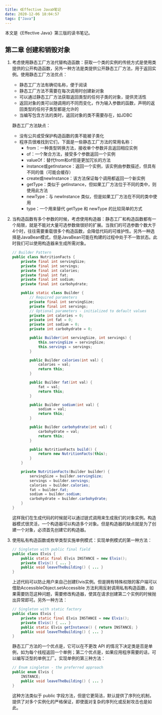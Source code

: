 ```yaml
---
title: 《Effective Java》笔记
date: 2020-12-06 18:04:57
tags: ["Java"]
---
```


本文是《Effective Java》第三版的读书笔记。

<!-- More -->

## 第二章 创建和销毁对象

1. 考虑使用静态工厂方法代替构造函数：获取一个类的实例的传统方式是使用类提供的公开构造函数，另外一种方法是类提供公开静态工厂方法，用于返回实例。使用静态工厂方法优点：

   + 静态工厂方法有确切名称，便于阅读
   + 静态工厂方法不需要在每次调用时创建新对象
   + 可以通过静态工厂方法获取返回类型的任何子类的对象，提供灵活性
   + 返回对象的类可以随调用的不同而变化，作为输入参数的函数，声明的返回类型的任何子类型都是允许的
   + 当编写包含方法的类时，返回对象的类不需要存在，如JDBC

   静态工厂方法缺点：

   + 没有公共或受保护构造函数的类不能被子类化
   + 程序员很难找到它们，下面是一些静态工厂方法的常用名称：
     + from：一种类型转换方法，接收单个参数并且返回相应实例
     + of：一个聚合方法，接受多个参数返回一个实例
     + valueOf：替代from和of但是更加冗长的方法
     + instance或getInstance：返回一个实例，该实例由参数描述，但具有不同的值（可能会缓存）
     + create或newInstance：该方法保证每个调用都返回一个新实例
     + getType：类似于 getInstance，但如果工厂方法位于不同的类中，则使用此方法
     + newType：与 newInstance 类似，但是如果工厂方法在不同的类中使用
     + type：一个用来替代 getType 和 newType 的比较简单的方式

2. 当构造函数有多个参数的时候，考虑使用构造器：静态工厂和构造函数都有一个局限，就是不能对大量可选参数做很好的扩展。当我们的可选参数个数大于4个时，往往需要重载很多个构造函数，会降低代码的可维护性。另外一种选择是JavaBean模式，但是JavaBean可能在构建的过程中处于不一致状态。此时我们可以使用构造器来生成所需对象。

   ```java
   // Builder Pattern
   public class NutritionFacts {
       private final int servingSize;
       private final int servings;
       private final int calories;
       private final int fat;
       private final int sodium;
       private final int carbohydrate;
   
       public static class Builder {
           // Required parameters
           private final int servingSize;
           private final int servings;
           // Optional parameters - initialized to default values
           private int calories = 0;
           private int fat = 0;
           private int sodium = 0;
           private int carbohydrate = 0;
   
           public Builder(int servingSize, int servings) {
               this.servingSize = servingSize;
               this.servings = servings;
           }
   
           public Builder calories(int val) {
               calories = val;
               return this;
           }
   
           public Builder fat(int val) {
               fat = val;
               return this;
           }
   
           public Builder sodium(int val) {
               sodium = val;
               return this;
           }
   
           public Builder carbohydrate(int val) {
               carbohydrate = val;
               return this;
           }
   
           public NutritionFacts build() {
               return new NutritionFacts(this);
           }
       }
   
       private NutritionFacts(Builder builder) {
           servingSize = builder.servingSize;
           servings = builder.servings;
           calories = builder.calories;
           fat = builder.fat;
           sodium = builder.sodium;
           carbohydrate = builder.carbohydrate;
       }
   }
   ```

   这样我们在生成代码的时候就可以通过链式调用来生成我们的对象实例。构造器模式很灵活，一个构造器可以构造多个对象。但是构造器的缺点就是为了创建一个对象，必须首先创建它的构造器。

3. 使用私有构造函数或枚举类型实施单例模式：实现单例模式的第一种方法：

   ```java
   // Singleton with public final field
   public class Elvis {
       public static final Elvis INSTANCE = new Elvis();
       private Elvis() { ... }
       public void leaveTheBuilding() { ... }
   }
   ```

   上述代码可以防止用户来自己创建Elvis实例。但是拥有特殊权限的客户端可以借助AccessibleObject.setAccessible 方法利用反射调用私有构造函数，如果需要防范这种问题，需要修改构造器，使其在请求创建第二个实例的时候抛出异常即可。另外一种方法：

   ```java
   // Singleton with static factory
   public class Elvis {
       private static final Elvis INSTANCE = new Elvis();
       private Elvis() { ... }
       public static Elvis getInstance() { return INSTANCE; }
       public void leaveTheBuilding() { ... }
   }
   ```

   静态工厂方法的一个优点是，它可以在不更改 API 的情况下决定类是否是单例，如为每个线程返回一个单例；第二个优点是，如果应用程序需要的话，可以编写泛型的单例工厂。实现单例的第三种方法：

   ```java
   // Enum singleton - the preferred approach
   public enum Elvis {
       INSTANCE;
       public void leaveTheBuilding() { ... }
   }
   ```

   这种方法类似于 public 字段方法，但是它更简洁，默认提供了序列化机制，提供了对多个实例化的严格保证，即使面对复杂的序列化或反射攻击也是如此。